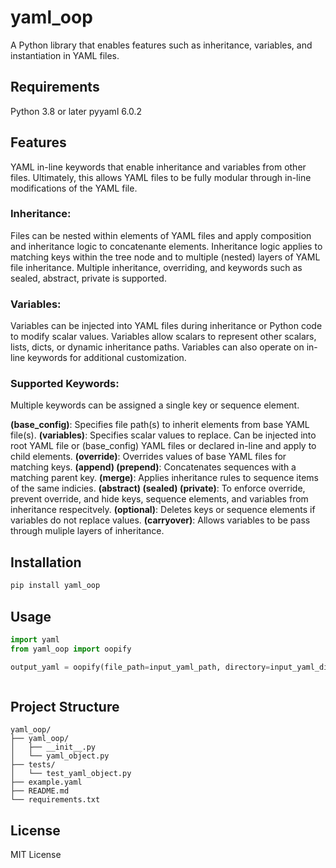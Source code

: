 # yaml_oop

A Python library that enables features such as inheritance, variables, and instantiation in YAML files.

## Requirements

Python 3.8 or later 
pyyaml 6.0.2

## Features

YAML in-line keywords that enable inheritance and variables from other files. Ultimately, this allows YAML files to be fully modular through in-line modifications of the YAML file.

### Inheritance:
Files can be nested within elements of YAML files and apply composition and inheritance logic to concatenante elements.
Inheritance logic applies to matching keys within the tree node and to multiple (nested) layers of YAML file inheritance.
Multiple inheritance, overriding, and keywords such as sealed, abstract, private is supported.

### Variables:
Variables can be injected into YAML files during inheritance or Python code to modify scalar values.
Variables allow scalars to represent other scalars, lists, dicts, or dynamic inheritance paths.
Variables can also operate on in-line keywords for additional customization.

### Supported Keywords:
Multiple keywords can be assigned a single key or sequence element.

**(base_config)**: Specifies file path(s) to inherit elements from base YAML file(s).
**(variables)**: Specifies scalar values to replace. Can be injected into root YAML file or (base_config) YAML files or declared in-line and apply to child elements.
**(override)**: Overrides values of base YAML files for matching keys.
**(append) (prepend)**: Concatenates sequences with a matching parent key.
**(merge)**: Applies inheritance rules to sequence items of the same indicies.
**(abstract) (sealed) (private)**: To enforce override, prevent override, and hide keys, sequence elements, and variables from inheritance respecitvely.
**(optional)**: Deletes keys or sequence elements if variables do not replace values.
**(carryover)**: Allows variables to be pass through muliple layers of inheritance.

## Installation

```cmd
pip install yaml_oop
```

## Usage

```python
import yaml
from yaml_oop import oopify

output_yaml = oopify(file_path=input_yaml_path, directory=input_yaml_directory, Loader=yaml.SafeLoader, variables=variables)
```

```yaml

```

## Project Structure

```
yaml_oop/
├── yaml_oop/
│   ├── __init__.py
│   └── yaml_object.py
├── tests/
│   └── test_yaml_object.py
├── example.yaml
├── README.md
└── requirements.txt
```

## License

MIT License
